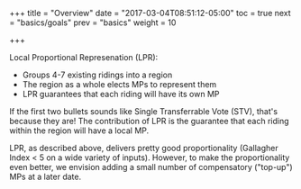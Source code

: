 +++
title = "Overview"
date = "2017-03-04T08:51:12-05:00"
toc = true
next = "basics/goals"
prev = "basics"
weight = 10

+++

Local Proportional Represenation (LPR):

- Groups 4-7 existing ridings into a region
- The region as a whole elects MPs to represent them
- LPR guarantees that each riding will have its own MP

If the first two bullets sounds like Single Transferrable Vote (STV),
that's because they are!  The contribution of LPR is the guarantee that
each riding within the region will have a local MP.

LPR, as described above, delivers pretty good proportionality (Gallagher
Index < 5 on a wide variety of inputs).  However, to make the proportionality
even better, we envision adding a small number of compensatory ("top-up")
MPs at a later date.